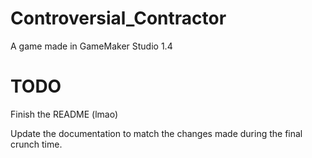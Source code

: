 # Controversial_Contractor
A game made in GameMaker Studio 1.4

# TODO

Finish the README (lmao)

Update the documentation to match the changes made during the final crunch time.
